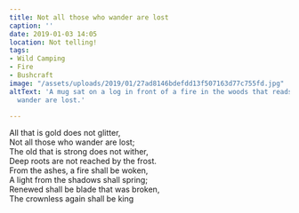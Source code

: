 ```yaml
---
title: Not all those who wander are lost
caption: ''
date: 2019-01-03 14:05
location: Not telling!
tags:
- Wild Camping
- Fire
- Bushcraft
image: "/assets/uploads/2019/01/27ad8146bdefdd13f507163d77c755fd.jpg"
altText: 'A mug sat on a log in front of a fire in the woods that reads: Not all who
  wander are lost.'

---
```

All that is gold does not glitter,   
Not all those who wander are lost;   
The old that is strong does not wither,   
Deep roots are not reached by the frost.   
From the ashes, a fire shall be woken,   
A light from the shadows shall spring;   
Renewed shall be blade that was broken,   
The crownless again shall be king
